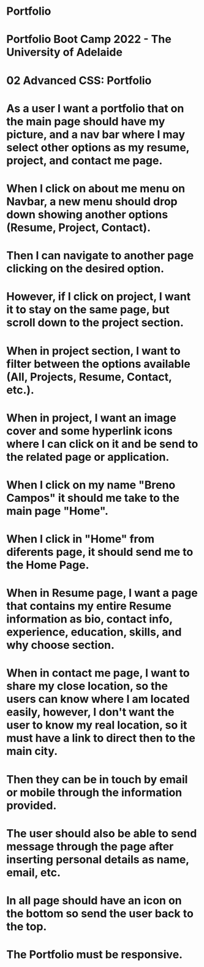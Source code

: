 # Portfolio
# Portfolio Boot Camp 2022 - The University of Adelaide

# 02 Advanced CSS: Portfolio


# As a user I want a portfolio that on the main page should have my picture, and a nav bar where I may select other options as my resume, project, and contact me page.

# When I click on about me menu on Navbar, a new menu should drop down showing another options (Resume, Project, Contact).

# Then I can navigate to another page clicking on the desired option.

# However, if I click on project, I want it to stay on the same page, but scroll down to the project section.

# When in project section, I want to filter between the options available (All, Projects, Resume, Contact, etc.).

# When in project, I want an image cover and some hyperlink icons where I can click on it and be send to the related page or application.

# When I click on my name "Breno Campos" it should me take to the main page "Home".

# When I click in "Home" from diferents page, it should send me to the Home Page.

# When in Resume page, I want a page that contains my entire Resume information as bio, contact info, experience, education, skills, and why choose section.

# When in contact me page, I want to share my close location, so the users can know where I am located easily, however, I don't want the user to know my real location, so it must have a link to direct then to the main city.

# Then they can be in touch by email or mobile through the information provided.

# The user should also be able to send message through the page after inserting personal details as name, email, etc.

# In all page should have an icon on the bottom so send the user back to the top.

# The Portfolio must be responsive.



